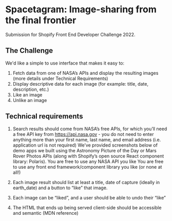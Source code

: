 # Spacetagram: Image-sharing from the final frontier

Submission for Shopify Front End Developer Challenge 2022.

## The Challenge

We'd like a simple to use interface that makes it easy to:

1. Fetch data from one of NASA’s APIs and display the resulting images (more details under Technical Requirements)
2. Display descriptive data for each image (for example: title, date, description, etc.)
3. Like an image
4. Unlike an image

## Technical requirements

1. Search results should come from NASA’s free APIs, for which you’ll need a free API key from https://api.nasa.gov - you do not need to enter anything more than your first name, last name, and email address (i.e. application url is not required)
   We’ve provided screenshots below of demo apps we built using the Astronomy Picture of the Day or Mars Rover Photos APIs (along with Shopify’s open source React component library: Polaris).
   You are free to use any NASA API you like
   You are free to use any front end framework/component library you like (or none at all!)

2. Each image result should list at least a title, date of capture (ideally in earth_date) and a button to “like” that image.

3. Each image can be “liked”, and a user should be able to undo their “like”

4. The HTML that ends up being served client-side should be accessible and semantic (MDN reference)

